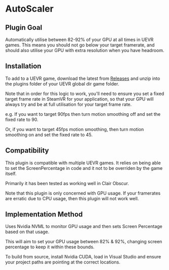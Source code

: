 # AutoScaler

## Plugin Goal

Automatically utilise between 82-92% of your GPU at all times in UEVR games.
This means you should not go below your target framerate, and should also utilise your GPU with extra resolution when you have headroom.

## Installation

To add to a UEVR game, download the latest from [Releases](https://github.com/hookmanuk/AutoScaler/releases) and unzip into the plugins folder of your UEVR global dir game folder.

Note that in order for this logic to work, you'll need to ensure you set a fixed target frame rate in SteamVR for your application, so that your GPU will always try and be at full utilisation for your target frame rate.

e.g. If you want to target 90fps then turn motion smoothing off and set the fixed rate to 90.

Or, if you want to target 45fps motion smoothing, then turn motion smoothing on and set the fixed rate to 45.

## Compatibility

This plugin is compatible with multiple UEVR games.
It relies on being able to set the ScreenPercentage in code and it not to be overriden by the game itself.

Primarily it has been tested as working well in Clair Obscur.

Note that this plugin is only concerned with GPU usage. If your framerates are erratic due to CPU usage, then this plugin will not work well.

## Implementation Method

Uses Nvidia NVML to monitor GPU usage and then sets Screen Percentage based on that usage.

This will aim to set your GPU usage between 82% & 92%, changing screen percentage to keep it within these bounds.

To build from source, install Nvidia CUDA, load in Visual Studio and ensure your project paths are pointing at the correct locations.


